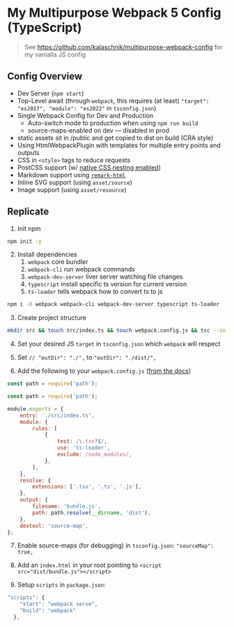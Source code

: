 # My Multipurpose Webpack 5 Config (TypeScript)

> See https://github.com/kalaschnik/multipurpose-webpack-config for my vanialla JS config

## Config Overview

- Dev Server (`npm start`)
- Top-Level await (through `webpack`, this requires (at least) `"target": "es2017", "module": "es2022"` in `tsconfig.json`)
- Single Webpack Config for Dev and Production
  - Auto-switch mode to production when using `npm run build`
  - source-maps-enabled on dev — disabled in prod
- static assets sit in /public and get copied to dist on build (CRA style)
- Using HtmlWebpackPlugin with templates for multiple entry points and outputs
- CSS in `<style>` tags to reduce requests
- PostCSS support (w/ [native CSS nesting enabled](https://www.w3.org/TR/css-nesting-1/))
- Markdown support using [`remark-html`](https://webpack.js.org/loaders/remark-loader/)
- Inline SVG support (using `asset/source`)
- Image support (using `asset/resource`)

## Replicate

1. Init npm

```bash
npm init -y
```

2. Install dependencies
   1. `webpack` core bundler
   2. `webpack-cli` run webpack commands
   3. `webpack-dev-server` liver server watching file changes
   4. `typescript` install specific ts version for current version
   5. `ts-loader` tells webpack how to convert ts to js

```bash
npm i -D webpack webpack-cli webpack-dev-server typescript ts-loader
```

3. Create project structure

```bash
mkdir src && touch src/index.ts && touch webpack.config.js && tsc --init
```

4. Set your desired JS `target` in `tsconfig.json` which `webpack` will respect
5. Set `// "outDir": "./",` to `"outDir": "./dist/",`

6. Add the following to your `webpack.config.js` ([from the docs](https://webpack.js.org/guides/typescript/#basic-setup))

```javascript
const path = require('path');

const path = require('path');

module.exports = {
	entry: './src/index.ts',
	module: {
		rules: [
			{
				test: /\.tsx?$/,
				use: 'ts-loader',
				exclude: /node_modules/,
			},
		],
	},
	resolve: {
		extensions: ['.tsx', '.ts', '.js'],
	},
	output: {
		filename: 'bundle.js',
		path: path.resolve(__dirname, 'dist'),
	},
	devtool: 'source-map',
};
```

7. Enable source-maps (for debugging) in `tsconfig.json`: `"sourceMap": true,`

8. Add an `index.html` in your root pointing to `<script src="dist/bundle.js"></script>`

9. Setup `scripts` in `package.json`:

```javascript
"scripts": {
    "start": "webpack serve",
    "build": "webpack"
  },
```
